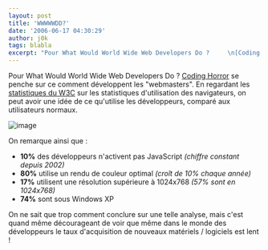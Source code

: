 ```yaml
---
layout: post
title: 'WWWWWDD?'
date: '2006-06-17 04:30:29'
author: j0k
tags: blabla
excerpt: "Pour What Would World Wide Web Developers Do ?     \n[Coding Horror](http://www.codinghorror.com/blog/archives/000607.html) se penche sur ce comment développent les &quot;webmasters&quot;.   En regardant les [statistiques du W3C](http://www.w3schools.com/browsers/browsers_stats.asp) sur les statistiques d'utilisation des navigateurs, on peut      …"
---
```


Pour What Would World Wide Web Developers Do ?
[Coding Horror](http://www.codinghorror.com/blog/archives/000607.html) se penche sur ce comment développent les &quot;webmasters&quot;.   En regardant les [statistiques du W3C](http://www.w3schools.com/browsers/browsers_stats.asp) sur les statistiques d'utilisation des navigateurs, on peut avoir une idée de ce qu'utilise les développeurs, comparé aux utilisateurs normaux.

 ![image](http://ajaxian.com/wp-content/images/w3cschoolsbrowsershareg.gif)

On remarque ainsi que :
* **10%** des développeurs n'activent pas JavaScript *(chiffre constant depuis 2002)*
* **80%** utilise un rendu de couleur optimal *(croît de 10% chaque année)*
* **17%** utilisent une résolution supérieure à 1024x768 *(57% sont en 1024x768)*
* **74%** sont sous Windows XP

On ne sait que trop comment conclure sur une telle analyse, mais c'est quand même décourageant de voir que même dans le monde des développeurs le taux d'acquisition de nouveaux matériels / logiciels est lent !
